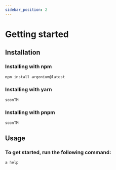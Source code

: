 ```yaml
---
sidebar_position: 2
---
```


# Getting started

## Installation

### Installing with npm

```bash
npm install argonium@latest
```

### Installing with yarn

```bash
soonTM
```

### Installing with pnpm

```bash
soonTM
```

## Usage

### To get started, run the following command:

```bash
a help
```
